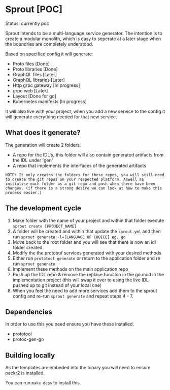 # Sprout [POC]

Status: currently poc

Sprout intends to be a multi-language service generator. The intention is to create a modular monolith, which is easy to seperate at a later stage when the boundries are completely understood.

Based on specified config it will generate:
  * Proto files [Done]
  * Proto libraries [Done]
  * GraphQL files [Later]
  * GraphQL libraries [Later]
  * Http grpc gateway [In progress]
  * grpc web [Later]
  * Layout [Done for go]
  * Kubernetes manifests [In progress]

It will also live with your project, when you add a new service to the config it will generate everything needed for that new service.

## What does it generate?

The generation will create 2 folders.

* A repo for the IDL's, this folder will also contain generated artifacts from the IDL under 'gen'
* A repo that implements the interfaces of the generated artifacts

`NOTE: It only creates the folders for these repos, you will still need to create the git repos on your respected platform. Aswell as initialise each folder as a git repo and push when there have been changes. (if there is a strong desire we can look at how to make this process easier.)`

## The development cycle

1) Make folder with the name of your project and within that folder execute `sprout create [PROJECT_NAME]`
2) A folder will be created and within that update the `sprout.yml` and then run `sprout generate -l=[LANGUAGE OF CHOICE] eg. go`
3) Move back to the root folder and you will see that there is now an idl folder created.
4) Modify the the protobuf services generated with your desired methods
5) Either run `prototool generate` or return to the application folder and re run `sprout generate`
6) Implement these methods on the main application repo
7) Push up the IDL repo & remove the replace function in the go.mod in the implementation project (this will swap it over to using the live IDL pushed up to git instead of your local one)
8) When you feel the need to add more services add them to the sprout config and re-run `sprout generate` and repeat steps 4 - 7.

## Dependencies

In order to use this you need ensure you have these installed.

* prototool
* protoc-gen-go

## Building locally

As the templates are embeded into the binary you will need to ensure packr2 is installed.

You can run `make deps` to install this.

